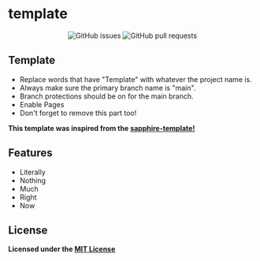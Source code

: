 # template

<div align="center">

![GitHub issues](https://img.shields.io/github/issues-raw/AstrielDivision/template)
![GitHub pull requests](https://img.shields.io/github/issues-pr/AstrielDivision/template)

</div>

## Template

- Replace words that have "Template" with whatever the project name is.
- Always make sure the primary branch name is "main".
- Branch protections should be on for the main branch.
- Enable Pages
- Don't forget to remove this part too!

**This template was inspired from the [sapphire-template!](https://github.com/sapphiredev/sapphire-template)**

## Features

- Literally
- Nothing
- Much
- Right
- Now

## License

**Licensed under the [MIT License](https://github.com/hidden-umbrella/template/blob/main/LICENSE)**
